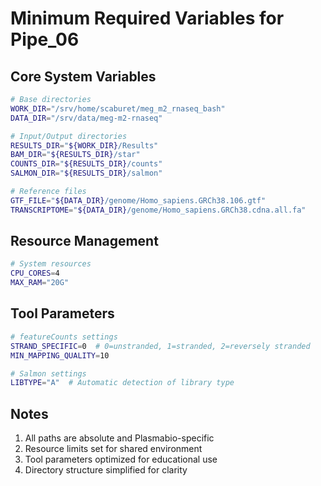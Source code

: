 # Minimum Required Variables for Pipe_06

## Core System Variables
```bash
# Base directories
WORK_DIR="/srv/home/scaburet/meg_m2_rnaseq_bash"
DATA_DIR="/srv/data/meg-m2-rnaseq"

# Input/Output directories
RESULTS_DIR="${WORK_DIR}/Results"
BAM_DIR="${RESULTS_DIR}/star"
COUNTS_DIR="${RESULTS_DIR}/counts"
SALMON_DIR="${RESULTS_DIR}/salmon"

# Reference files
GTF_FILE="${DATA_DIR}/genome/Homo_sapiens.GRCh38.106.gtf"
TRANSCRIPTOME="${DATA_DIR}/genome/Homo_sapiens.GRCh38.cdna.all.fa"
```

## Resource Management
```bash
# System resources
CPU_CORES=4
MAX_RAM="20G"
```

## Tool Parameters
```bash
# featureCounts settings
STRAND_SPECIFIC=0  # 0=unstranded, 1=stranded, 2=reversely stranded
MIN_MAPPING_QUALITY=10

# Salmon settings
LIBTYPE="A"  # Automatic detection of library type
```

## Notes
1. All paths are absolute and Plasmabio-specific
2. Resource limits set for shared environment
3. Tool parameters optimized for educational use
4. Directory structure simplified for clarity
